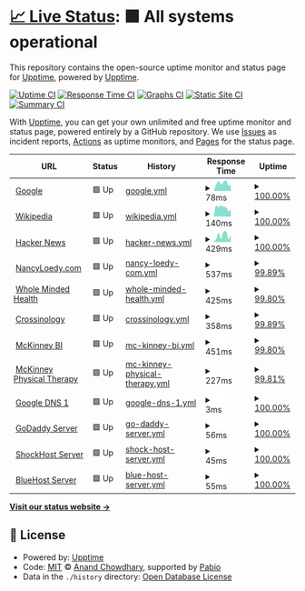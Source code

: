 # [📈 Live Status](https://demo.upptime.js.org): <!--live status--> **🟩 All systems operational**

This repository contains the open-source uptime monitor and status page for [Upptime](https://upptime.js.org), powered by [Upptime](https://github.com/upptime/upptime).

[![Uptime CI](https://github.com/upptime/upptime/workflows/Uptime%20CI/badge.svg)](https://github.com/upptime/upptime/actions?query=workflow%3A%22Uptime+CI%22)
[![Response Time CI](https://github.com/upptime/upptime/workflows/Response%20Time%20CI/badge.svg)](https://github.com/upptime/upptime/actions?query=workflow%3A%22Response+Time+CI%22)
[![Graphs CI](https://github.com/upptime/upptime/workflows/Graphs%20CI/badge.svg)](https://github.com/upptime/upptime/actions?query=workflow%3A%22Graphs+CI%22)
[![Static Site CI](https://github.com/upptime/upptime/workflows/Static%20Site%20CI/badge.svg)](https://github.com/upptime/upptime/actions?query=workflow%3A%22Static+Site+CI%22)
[![Summary CI](https://github.com/upptime/upptime/workflows/Summary%20CI/badge.svg)](https://github.com/upptime/upptime/actions?query=workflow%3A%22Summary+CI%22)

With [Upptime](https://upptime.js.org), you can get your own unlimited and free uptime monitor and status page, powered entirely by a GitHub repository. We use [Issues](https://github.com/upptime/upptime/issues) as incident reports, [Actions](https://github.com/upptime/upptime/actions) as uptime monitors, and [Pages](https://demo.upptime.js.org) for the status page.

<!--start: status pages-->
<!-- This summary is generated by Upptime (https://github.com/upptime/upptime) -->
<!-- Do not edit this manually, your changes will be overwritten -->
<!-- prettier-ignore -->
| URL | Status | History | Response Time | Uptime |
| --- | ------ | ------- | ------------- | ------ |
| <img alt="" src="https://icons.duckduckgo.com/ip3/www.google.com.ico" height="13"> [Google](https://www.google.com) | 🟩 Up | [google.yml](https://github.com/realewie/status/commits/HEAD/history/google.yml) | <details><summary><img alt="Response time graph" src="./graphs/google/response-time-week.png" height="20"> 78ms</summary><br><a href="https://demo.upptime.js.org/history/google"><img alt="Response time 88" src="https://img.shields.io/endpoint?url=https%3A%2F%2Fraw.githubusercontent.com%2Frealewie%2Fstatus%2FHEAD%2Fapi%2Fgoogle%2Fresponse-time.json"></a><br><a href="https://demo.upptime.js.org/history/google"><img alt="24-hour response time 66" src="https://img.shields.io/endpoint?url=https%3A%2F%2Fraw.githubusercontent.com%2Frealewie%2Fstatus%2FHEAD%2Fapi%2Fgoogle%2Fresponse-time-day.json"></a><br><a href="https://demo.upptime.js.org/history/google"><img alt="7-day response time 78" src="https://img.shields.io/endpoint?url=https%3A%2F%2Fraw.githubusercontent.com%2Frealewie%2Fstatus%2FHEAD%2Fapi%2Fgoogle%2Fresponse-time-week.json"></a><br><a href="https://demo.upptime.js.org/history/google"><img alt="30-day response time 88" src="https://img.shields.io/endpoint?url=https%3A%2F%2Fraw.githubusercontent.com%2Frealewie%2Fstatus%2FHEAD%2Fapi%2Fgoogle%2Fresponse-time-month.json"></a><br><a href="https://demo.upptime.js.org/history/google"><img alt="1-year response time 88" src="https://img.shields.io/endpoint?url=https%3A%2F%2Fraw.githubusercontent.com%2Frealewie%2Fstatus%2FHEAD%2Fapi%2Fgoogle%2Fresponse-time-year.json"></a></details> | <details><summary><a href="https://demo.upptime.js.org/history/google">100.00%</a></summary><a href="https://demo.upptime.js.org/history/google"><img alt="All-time uptime 100.00%" src="https://img.shields.io/endpoint?url=https%3A%2F%2Fraw.githubusercontent.com%2Frealewie%2Fstatus%2FHEAD%2Fapi%2Fgoogle%2Fuptime.json"></a><br><a href="https://demo.upptime.js.org/history/google"><img alt="24-hour uptime 100.00%" src="https://img.shields.io/endpoint?url=https%3A%2F%2Fraw.githubusercontent.com%2Frealewie%2Fstatus%2FHEAD%2Fapi%2Fgoogle%2Fuptime-day.json"></a><br><a href="https://demo.upptime.js.org/history/google"><img alt="7-day uptime 100.00%" src="https://img.shields.io/endpoint?url=https%3A%2F%2Fraw.githubusercontent.com%2Frealewie%2Fstatus%2FHEAD%2Fapi%2Fgoogle%2Fuptime-week.json"></a><br><a href="https://demo.upptime.js.org/history/google"><img alt="30-day uptime 100.00%" src="https://img.shields.io/endpoint?url=https%3A%2F%2Fraw.githubusercontent.com%2Frealewie%2Fstatus%2FHEAD%2Fapi%2Fgoogle%2Fuptime-month.json"></a><br><a href="https://demo.upptime.js.org/history/google"><img alt="1-year uptime 100.00%" src="https://img.shields.io/endpoint?url=https%3A%2F%2Fraw.githubusercontent.com%2Frealewie%2Fstatus%2FHEAD%2Fapi%2Fgoogle%2Fuptime-year.json"></a></details>
| <img alt="" src="https://icons.duckduckgo.com/ip3/en.wikipedia.org.ico" height="13"> [Wikipedia](https://en.wikipedia.org) | 🟩 Up | [wikipedia.yml](https://github.com/realewie/status/commits/HEAD/history/wikipedia.yml) | <details><summary><img alt="Response time graph" src="./graphs/wikipedia/response-time-week.png" height="20"> 140ms</summary><br><a href="https://demo.upptime.js.org/history/wikipedia"><img alt="Response time 187" src="https://img.shields.io/endpoint?url=https%3A%2F%2Fraw.githubusercontent.com%2Frealewie%2Fstatus%2FHEAD%2Fapi%2Fwikipedia%2Fresponse-time.json"></a><br><a href="https://demo.upptime.js.org/history/wikipedia"><img alt="24-hour response time 244" src="https://img.shields.io/endpoint?url=https%3A%2F%2Fraw.githubusercontent.com%2Frealewie%2Fstatus%2FHEAD%2Fapi%2Fwikipedia%2Fresponse-time-day.json"></a><br><a href="https://demo.upptime.js.org/history/wikipedia"><img alt="7-day response time 140" src="https://img.shields.io/endpoint?url=https%3A%2F%2Fraw.githubusercontent.com%2Frealewie%2Fstatus%2FHEAD%2Fapi%2Fwikipedia%2Fresponse-time-week.json"></a><br><a href="https://demo.upptime.js.org/history/wikipedia"><img alt="30-day response time 187" src="https://img.shields.io/endpoint?url=https%3A%2F%2Fraw.githubusercontent.com%2Frealewie%2Fstatus%2FHEAD%2Fapi%2Fwikipedia%2Fresponse-time-month.json"></a><br><a href="https://demo.upptime.js.org/history/wikipedia"><img alt="1-year response time 187" src="https://img.shields.io/endpoint?url=https%3A%2F%2Fraw.githubusercontent.com%2Frealewie%2Fstatus%2FHEAD%2Fapi%2Fwikipedia%2Fresponse-time-year.json"></a></details> | <details><summary><a href="https://demo.upptime.js.org/history/wikipedia">100.00%</a></summary><a href="https://demo.upptime.js.org/history/wikipedia"><img alt="All-time uptime 100.00%" src="https://img.shields.io/endpoint?url=https%3A%2F%2Fraw.githubusercontent.com%2Frealewie%2Fstatus%2FHEAD%2Fapi%2Fwikipedia%2Fuptime.json"></a><br><a href="https://demo.upptime.js.org/history/wikipedia"><img alt="24-hour uptime 100.00%" src="https://img.shields.io/endpoint?url=https%3A%2F%2Fraw.githubusercontent.com%2Frealewie%2Fstatus%2FHEAD%2Fapi%2Fwikipedia%2Fuptime-day.json"></a><br><a href="https://demo.upptime.js.org/history/wikipedia"><img alt="7-day uptime 100.00%" src="https://img.shields.io/endpoint?url=https%3A%2F%2Fraw.githubusercontent.com%2Frealewie%2Fstatus%2FHEAD%2Fapi%2Fwikipedia%2Fuptime-week.json"></a><br><a href="https://demo.upptime.js.org/history/wikipedia"><img alt="30-day uptime 100.00%" src="https://img.shields.io/endpoint?url=https%3A%2F%2Fraw.githubusercontent.com%2Frealewie%2Fstatus%2FHEAD%2Fapi%2Fwikipedia%2Fuptime-month.json"></a><br><a href="https://demo.upptime.js.org/history/wikipedia"><img alt="1-year uptime 100.00%" src="https://img.shields.io/endpoint?url=https%3A%2F%2Fraw.githubusercontent.com%2Frealewie%2Fstatus%2FHEAD%2Fapi%2Fwikipedia%2Fuptime-year.json"></a></details>
| <img alt="" src="https://icons.duckduckgo.com/ip3/news.ycombinator.com.ico" height="13"> [Hacker News](https://news.ycombinator.com) | 🟩 Up | [hacker-news.yml](https://github.com/realewie/status/commits/HEAD/history/hacker-news.yml) | <details><summary><img alt="Response time graph" src="./graphs/hacker-news/response-time-week.png" height="20"> 429ms</summary><br><a href="https://demo.upptime.js.org/history/hacker-news"><img alt="Response time 347" src="https://img.shields.io/endpoint?url=https%3A%2F%2Fraw.githubusercontent.com%2Frealewie%2Fstatus%2FHEAD%2Fapi%2Fhacker-news%2Fresponse-time.json"></a><br><a href="https://demo.upptime.js.org/history/hacker-news"><img alt="24-hour response time 425" src="https://img.shields.io/endpoint?url=https%3A%2F%2Fraw.githubusercontent.com%2Frealewie%2Fstatus%2FHEAD%2Fapi%2Fhacker-news%2Fresponse-time-day.json"></a><br><a href="https://demo.upptime.js.org/history/hacker-news"><img alt="7-day response time 429" src="https://img.shields.io/endpoint?url=https%3A%2F%2Fraw.githubusercontent.com%2Frealewie%2Fstatus%2FHEAD%2Fapi%2Fhacker-news%2Fresponse-time-week.json"></a><br><a href="https://demo.upptime.js.org/history/hacker-news"><img alt="30-day response time 347" src="https://img.shields.io/endpoint?url=https%3A%2F%2Fraw.githubusercontent.com%2Frealewie%2Fstatus%2FHEAD%2Fapi%2Fhacker-news%2Fresponse-time-month.json"></a><br><a href="https://demo.upptime.js.org/history/hacker-news"><img alt="1-year response time 347" src="https://img.shields.io/endpoint?url=https%3A%2F%2Fraw.githubusercontent.com%2Frealewie%2Fstatus%2FHEAD%2Fapi%2Fhacker-news%2Fresponse-time-year.json"></a></details> | <details><summary><a href="https://demo.upptime.js.org/history/hacker-news">100.00%</a></summary><a href="https://demo.upptime.js.org/history/hacker-news"><img alt="All-time uptime 100.00%" src="https://img.shields.io/endpoint?url=https%3A%2F%2Fraw.githubusercontent.com%2Frealewie%2Fstatus%2FHEAD%2Fapi%2Fhacker-news%2Fuptime.json"></a><br><a href="https://demo.upptime.js.org/history/hacker-news"><img alt="24-hour uptime 100.00%" src="https://img.shields.io/endpoint?url=https%3A%2F%2Fraw.githubusercontent.com%2Frealewie%2Fstatus%2FHEAD%2Fapi%2Fhacker-news%2Fuptime-day.json"></a><br><a href="https://demo.upptime.js.org/history/hacker-news"><img alt="7-day uptime 100.00%" src="https://img.shields.io/endpoint?url=https%3A%2F%2Fraw.githubusercontent.com%2Frealewie%2Fstatus%2FHEAD%2Fapi%2Fhacker-news%2Fuptime-week.json"></a><br><a href="https://demo.upptime.js.org/history/hacker-news"><img alt="30-day uptime 100.00%" src="https://img.shields.io/endpoint?url=https%3A%2F%2Fraw.githubusercontent.com%2Frealewie%2Fstatus%2FHEAD%2Fapi%2Fhacker-news%2Fuptime-month.json"></a><br><a href="https://demo.upptime.js.org/history/hacker-news"><img alt="1-year uptime 100.00%" src="https://img.shields.io/endpoint?url=https%3A%2F%2Fraw.githubusercontent.com%2Frealewie%2Fstatus%2FHEAD%2Fapi%2Fhacker-news%2Fuptime-year.json"></a></details>
| <img alt="" src="https://icons.duckduckgo.com/ip3/nancyloedy.com.ico" height="13"> [NancyLoedy.com](https://nancyloedy.com) | 🟩 Up | [nancy-loedy-com.yml](https://github.com/realewie/status/commits/HEAD/history/nancy-loedy-com.yml) | <details><summary><img alt="Response time graph" src="./graphs/nancy-loedy-com/response-time-week.png" height="20"> 537ms</summary><br><a href="https://demo.upptime.js.org/history/nancy-loedy-com"><img alt="Response time 654" src="https://img.shields.io/endpoint?url=https%3A%2F%2Fraw.githubusercontent.com%2Frealewie%2Fstatus%2FHEAD%2Fapi%2Fnancy-loedy-com%2Fresponse-time.json"></a><br><a href="https://demo.upptime.js.org/history/nancy-loedy-com"><img alt="24-hour response time 470" src="https://img.shields.io/endpoint?url=https%3A%2F%2Fraw.githubusercontent.com%2Frealewie%2Fstatus%2FHEAD%2Fapi%2Fnancy-loedy-com%2Fresponse-time-day.json"></a><br><a href="https://demo.upptime.js.org/history/nancy-loedy-com"><img alt="7-day response time 537" src="https://img.shields.io/endpoint?url=https%3A%2F%2Fraw.githubusercontent.com%2Frealewie%2Fstatus%2FHEAD%2Fapi%2Fnancy-loedy-com%2Fresponse-time-week.json"></a><br><a href="https://demo.upptime.js.org/history/nancy-loedy-com"><img alt="30-day response time 654" src="https://img.shields.io/endpoint?url=https%3A%2F%2Fraw.githubusercontent.com%2Frealewie%2Fstatus%2FHEAD%2Fapi%2Fnancy-loedy-com%2Fresponse-time-month.json"></a><br><a href="https://demo.upptime.js.org/history/nancy-loedy-com"><img alt="1-year response time 654" src="https://img.shields.io/endpoint?url=https%3A%2F%2Fraw.githubusercontent.com%2Frealewie%2Fstatus%2FHEAD%2Fapi%2Fnancy-loedy-com%2Fresponse-time-year.json"></a></details> | <details><summary><a href="https://demo.upptime.js.org/history/nancy-loedy-com">99.89%</a></summary><a href="https://demo.upptime.js.org/history/nancy-loedy-com"><img alt="All-time uptime 99.90%" src="https://img.shields.io/endpoint?url=https%3A%2F%2Fraw.githubusercontent.com%2Frealewie%2Fstatus%2FHEAD%2Fapi%2Fnancy-loedy-com%2Fuptime.json"></a><br><a href="https://demo.upptime.js.org/history/nancy-loedy-com"><img alt="24-hour uptime 99.20%" src="https://img.shields.io/endpoint?url=https%3A%2F%2Fraw.githubusercontent.com%2Frealewie%2Fstatus%2FHEAD%2Fapi%2Fnancy-loedy-com%2Fuptime-day.json"></a><br><a href="https://demo.upptime.js.org/history/nancy-loedy-com"><img alt="7-day uptime 99.89%" src="https://img.shields.io/endpoint?url=https%3A%2F%2Fraw.githubusercontent.com%2Frealewie%2Fstatus%2FHEAD%2Fapi%2Fnancy-loedy-com%2Fuptime-week.json"></a><br><a href="https://demo.upptime.js.org/history/nancy-loedy-com"><img alt="30-day uptime 99.90%" src="https://img.shields.io/endpoint?url=https%3A%2F%2Fraw.githubusercontent.com%2Frealewie%2Fstatus%2FHEAD%2Fapi%2Fnancy-loedy-com%2Fuptime-month.json"></a><br><a href="https://demo.upptime.js.org/history/nancy-loedy-com"><img alt="1-year uptime 99.90%" src="https://img.shields.io/endpoint?url=https%3A%2F%2Fraw.githubusercontent.com%2Frealewie%2Fstatus%2FHEAD%2Fapi%2Fnancy-loedy-com%2Fuptime-year.json"></a></details>
| <img alt="" src="https://icons.duckduckgo.com/ip3/wholemindedhealth.com.ico" height="13"> [Whole Minded Health](https://wholemindedhealth.com) | 🟩 Up | [whole-minded-health.yml](https://github.com/realewie/status/commits/HEAD/history/whole-minded-health.yml) | <details><summary><img alt="Response time graph" src="./graphs/whole-minded-health/response-time-week.png" height="20"> 425ms</summary><br><a href="https://demo.upptime.js.org/history/whole-minded-health"><img alt="Response time 606" src="https://img.shields.io/endpoint?url=https%3A%2F%2Fraw.githubusercontent.com%2Frealewie%2Fstatus%2FHEAD%2Fapi%2Fwhole-minded-health%2Fresponse-time.json"></a><br><a href="https://demo.upptime.js.org/history/whole-minded-health"><img alt="24-hour response time 409" src="https://img.shields.io/endpoint?url=https%3A%2F%2Fraw.githubusercontent.com%2Frealewie%2Fstatus%2FHEAD%2Fapi%2Fwhole-minded-health%2Fresponse-time-day.json"></a><br><a href="https://demo.upptime.js.org/history/whole-minded-health"><img alt="7-day response time 425" src="https://img.shields.io/endpoint?url=https%3A%2F%2Fraw.githubusercontent.com%2Frealewie%2Fstatus%2FHEAD%2Fapi%2Fwhole-minded-health%2Fresponse-time-week.json"></a><br><a href="https://demo.upptime.js.org/history/whole-minded-health"><img alt="30-day response time 606" src="https://img.shields.io/endpoint?url=https%3A%2F%2Fraw.githubusercontent.com%2Frealewie%2Fstatus%2FHEAD%2Fapi%2Fwhole-minded-health%2Fresponse-time-month.json"></a><br><a href="https://demo.upptime.js.org/history/whole-minded-health"><img alt="1-year response time 606" src="https://img.shields.io/endpoint?url=https%3A%2F%2Fraw.githubusercontent.com%2Frealewie%2Fstatus%2FHEAD%2Fapi%2Fwhole-minded-health%2Fresponse-time-year.json"></a></details> | <details><summary><a href="https://demo.upptime.js.org/history/whole-minded-health">99.80%</a></summary><a href="https://demo.upptime.js.org/history/whole-minded-health"><img alt="All-time uptime 99.93%" src="https://img.shields.io/endpoint?url=https%3A%2F%2Fraw.githubusercontent.com%2Frealewie%2Fstatus%2FHEAD%2Fapi%2Fwhole-minded-health%2Fuptime.json"></a><br><a href="https://demo.upptime.js.org/history/whole-minded-health"><img alt="24-hour uptime 100.00%" src="https://img.shields.io/endpoint?url=https%3A%2F%2Fraw.githubusercontent.com%2Frealewie%2Fstatus%2FHEAD%2Fapi%2Fwhole-minded-health%2Fuptime-day.json"></a><br><a href="https://demo.upptime.js.org/history/whole-minded-health"><img alt="7-day uptime 99.80%" src="https://img.shields.io/endpoint?url=https%3A%2F%2Fraw.githubusercontent.com%2Frealewie%2Fstatus%2FHEAD%2Fapi%2Fwhole-minded-health%2Fuptime-week.json"></a><br><a href="https://demo.upptime.js.org/history/whole-minded-health"><img alt="30-day uptime 99.93%" src="https://img.shields.io/endpoint?url=https%3A%2F%2Fraw.githubusercontent.com%2Frealewie%2Fstatus%2FHEAD%2Fapi%2Fwhole-minded-health%2Fuptime-month.json"></a><br><a href="https://demo.upptime.js.org/history/whole-minded-health"><img alt="1-year uptime 99.93%" src="https://img.shields.io/endpoint?url=https%3A%2F%2Fraw.githubusercontent.com%2Frealewie%2Fstatus%2FHEAD%2Fapi%2Fwhole-minded-health%2Fuptime-year.json"></a></details>
| <img alt="" src="https://icons.duckduckgo.com/ip3/crossinology.com.ico" height="13"> [Crossinology](https://crossinology.com) | 🟩 Up | [crossinology.yml](https://github.com/realewie/status/commits/HEAD/history/crossinology.yml) | <details><summary><img alt="Response time graph" src="./graphs/crossinology/response-time-week.png" height="20"> 358ms</summary><br><a href="https://demo.upptime.js.org/history/crossinology"><img alt="Response time 382" src="https://img.shields.io/endpoint?url=https%3A%2F%2Fraw.githubusercontent.com%2Frealewie%2Fstatus%2FHEAD%2Fapi%2Fcrossinology%2Fresponse-time.json"></a><br><a href="https://demo.upptime.js.org/history/crossinology"><img alt="24-hour response time 342" src="https://img.shields.io/endpoint?url=https%3A%2F%2Fraw.githubusercontent.com%2Frealewie%2Fstatus%2FHEAD%2Fapi%2Fcrossinology%2Fresponse-time-day.json"></a><br><a href="https://demo.upptime.js.org/history/crossinology"><img alt="7-day response time 358" src="https://img.shields.io/endpoint?url=https%3A%2F%2Fraw.githubusercontent.com%2Frealewie%2Fstatus%2FHEAD%2Fapi%2Fcrossinology%2Fresponse-time-week.json"></a><br><a href="https://demo.upptime.js.org/history/crossinology"><img alt="30-day response time 382" src="https://img.shields.io/endpoint?url=https%3A%2F%2Fraw.githubusercontent.com%2Frealewie%2Fstatus%2FHEAD%2Fapi%2Fcrossinology%2Fresponse-time-month.json"></a><br><a href="https://demo.upptime.js.org/history/crossinology"><img alt="1-year response time 382" src="https://img.shields.io/endpoint?url=https%3A%2F%2Fraw.githubusercontent.com%2Frealewie%2Fstatus%2FHEAD%2Fapi%2Fcrossinology%2Fresponse-time-year.json"></a></details> | <details><summary><a href="https://demo.upptime.js.org/history/crossinology">99.89%</a></summary><a href="https://demo.upptime.js.org/history/crossinology"><img alt="All-time uptime 99.90%" src="https://img.shields.io/endpoint?url=https%3A%2F%2Fraw.githubusercontent.com%2Frealewie%2Fstatus%2FHEAD%2Fapi%2Fcrossinology%2Fuptime.json"></a><br><a href="https://demo.upptime.js.org/history/crossinology"><img alt="24-hour uptime 99.20%" src="https://img.shields.io/endpoint?url=https%3A%2F%2Fraw.githubusercontent.com%2Frealewie%2Fstatus%2FHEAD%2Fapi%2Fcrossinology%2Fuptime-day.json"></a><br><a href="https://demo.upptime.js.org/history/crossinology"><img alt="7-day uptime 99.89%" src="https://img.shields.io/endpoint?url=https%3A%2F%2Fraw.githubusercontent.com%2Frealewie%2Fstatus%2FHEAD%2Fapi%2Fcrossinology%2Fuptime-week.json"></a><br><a href="https://demo.upptime.js.org/history/crossinology"><img alt="30-day uptime 99.90%" src="https://img.shields.io/endpoint?url=https%3A%2F%2Fraw.githubusercontent.com%2Frealewie%2Fstatus%2FHEAD%2Fapi%2Fcrossinology%2Fuptime-month.json"></a><br><a href="https://demo.upptime.js.org/history/crossinology"><img alt="1-year uptime 99.90%" src="https://img.shields.io/endpoint?url=https%3A%2F%2Fraw.githubusercontent.com%2Frealewie%2Fstatus%2FHEAD%2Fapi%2Fcrossinology%2Fuptime-year.json"></a></details>
| <img alt="" src="https://icons.duckduckgo.com/ip3/mckinney-bi.com.ico" height="13"> [McKinney BI](https://mckinney-bi.com) | 🟩 Up | [mc-kinney-bi.yml](https://github.com/realewie/status/commits/HEAD/history/mc-kinney-bi.yml) | <details><summary><img alt="Response time graph" src="./graphs/mc-kinney-bi/response-time-week.png" height="20"> 451ms</summary><br><a href="https://demo.upptime.js.org/history/mc-kinney-bi"><img alt="Response time 634" src="https://img.shields.io/endpoint?url=https%3A%2F%2Fraw.githubusercontent.com%2Frealewie%2Fstatus%2FHEAD%2Fapi%2Fmc-kinney-bi%2Fresponse-time.json"></a><br><a href="https://demo.upptime.js.org/history/mc-kinney-bi"><img alt="24-hour response time 370" src="https://img.shields.io/endpoint?url=https%3A%2F%2Fraw.githubusercontent.com%2Frealewie%2Fstatus%2FHEAD%2Fapi%2Fmc-kinney-bi%2Fresponse-time-day.json"></a><br><a href="https://demo.upptime.js.org/history/mc-kinney-bi"><img alt="7-day response time 451" src="https://img.shields.io/endpoint?url=https%3A%2F%2Fraw.githubusercontent.com%2Frealewie%2Fstatus%2FHEAD%2Fapi%2Fmc-kinney-bi%2Fresponse-time-week.json"></a><br><a href="https://demo.upptime.js.org/history/mc-kinney-bi"><img alt="30-day response time 634" src="https://img.shields.io/endpoint?url=https%3A%2F%2Fraw.githubusercontent.com%2Frealewie%2Fstatus%2FHEAD%2Fapi%2Fmc-kinney-bi%2Fresponse-time-month.json"></a><br><a href="https://demo.upptime.js.org/history/mc-kinney-bi"><img alt="1-year response time 634" src="https://img.shields.io/endpoint?url=https%3A%2F%2Fraw.githubusercontent.com%2Frealewie%2Fstatus%2FHEAD%2Fapi%2Fmc-kinney-bi%2Fresponse-time-year.json"></a></details> | <details><summary><a href="https://demo.upptime.js.org/history/mc-kinney-bi">99.80%</a></summary><a href="https://demo.upptime.js.org/history/mc-kinney-bi"><img alt="All-time uptime 99.93%" src="https://img.shields.io/endpoint?url=https%3A%2F%2Fraw.githubusercontent.com%2Frealewie%2Fstatus%2FHEAD%2Fapi%2Fmc-kinney-bi%2Fuptime.json"></a><br><a href="https://demo.upptime.js.org/history/mc-kinney-bi"><img alt="24-hour uptime 100.00%" src="https://img.shields.io/endpoint?url=https%3A%2F%2Fraw.githubusercontent.com%2Frealewie%2Fstatus%2FHEAD%2Fapi%2Fmc-kinney-bi%2Fuptime-day.json"></a><br><a href="https://demo.upptime.js.org/history/mc-kinney-bi"><img alt="7-day uptime 99.80%" src="https://img.shields.io/endpoint?url=https%3A%2F%2Fraw.githubusercontent.com%2Frealewie%2Fstatus%2FHEAD%2Fapi%2Fmc-kinney-bi%2Fuptime-week.json"></a><br><a href="https://demo.upptime.js.org/history/mc-kinney-bi"><img alt="30-day uptime 99.93%" src="https://img.shields.io/endpoint?url=https%3A%2F%2Fraw.githubusercontent.com%2Frealewie%2Fstatus%2FHEAD%2Fapi%2Fmc-kinney-bi%2Fuptime-month.json"></a><br><a href="https://demo.upptime.js.org/history/mc-kinney-bi"><img alt="1-year uptime 99.93%" src="https://img.shields.io/endpoint?url=https%3A%2F%2Fraw.githubusercontent.com%2Frealewie%2Fstatus%2FHEAD%2Fapi%2Fmc-kinney-bi%2Fuptime-year.json"></a></details>
| <img alt="" src="https://icons.duckduckgo.com/ip3/www.prescottpt.com.ico" height="13"> [McKinney Physical Therapy](https://www.prescottpt.com) | 🟩 Up | [mc-kinney-physical-therapy.yml](https://github.com/realewie/status/commits/HEAD/history/mc-kinney-physical-therapy.yml) | <details><summary><img alt="Response time graph" src="./graphs/mc-kinney-physical-therapy/response-time-week.png" height="20"> 227ms</summary><br><a href="https://demo.upptime.js.org/history/mc-kinney-physical-therapy"><img alt="Response time 250" src="https://img.shields.io/endpoint?url=https%3A%2F%2Fraw.githubusercontent.com%2Frealewie%2Fstatus%2FHEAD%2Fapi%2Fmc-kinney-physical-therapy%2Fresponse-time.json"></a><br><a href="https://demo.upptime.js.org/history/mc-kinney-physical-therapy"><img alt="24-hour response time 210" src="https://img.shields.io/endpoint?url=https%3A%2F%2Fraw.githubusercontent.com%2Frealewie%2Fstatus%2FHEAD%2Fapi%2Fmc-kinney-physical-therapy%2Fresponse-time-day.json"></a><br><a href="https://demo.upptime.js.org/history/mc-kinney-physical-therapy"><img alt="7-day response time 227" src="https://img.shields.io/endpoint?url=https%3A%2F%2Fraw.githubusercontent.com%2Frealewie%2Fstatus%2FHEAD%2Fapi%2Fmc-kinney-physical-therapy%2Fresponse-time-week.json"></a><br><a href="https://demo.upptime.js.org/history/mc-kinney-physical-therapy"><img alt="30-day response time 250" src="https://img.shields.io/endpoint?url=https%3A%2F%2Fraw.githubusercontent.com%2Frealewie%2Fstatus%2FHEAD%2Fapi%2Fmc-kinney-physical-therapy%2Fresponse-time-month.json"></a><br><a href="https://demo.upptime.js.org/history/mc-kinney-physical-therapy"><img alt="1-year response time 250" src="https://img.shields.io/endpoint?url=https%3A%2F%2Fraw.githubusercontent.com%2Frealewie%2Fstatus%2FHEAD%2Fapi%2Fmc-kinney-physical-therapy%2Fresponse-time-year.json"></a></details> | <details><summary><a href="https://demo.upptime.js.org/history/mc-kinney-physical-therapy">99.81%</a></summary><a href="https://demo.upptime.js.org/history/mc-kinney-physical-therapy"><img alt="All-time uptime 99.87%" src="https://img.shields.io/endpoint?url=https%3A%2F%2Fraw.githubusercontent.com%2Frealewie%2Fstatus%2FHEAD%2Fapi%2Fmc-kinney-physical-therapy%2Fuptime.json"></a><br><a href="https://demo.upptime.js.org/history/mc-kinney-physical-therapy"><img alt="24-hour uptime 100.00%" src="https://img.shields.io/endpoint?url=https%3A%2F%2Fraw.githubusercontent.com%2Frealewie%2Fstatus%2FHEAD%2Fapi%2Fmc-kinney-physical-therapy%2Fuptime-day.json"></a><br><a href="https://demo.upptime.js.org/history/mc-kinney-physical-therapy"><img alt="7-day uptime 99.81%" src="https://img.shields.io/endpoint?url=https%3A%2F%2Fraw.githubusercontent.com%2Frealewie%2Fstatus%2FHEAD%2Fapi%2Fmc-kinney-physical-therapy%2Fuptime-week.json"></a><br><a href="https://demo.upptime.js.org/history/mc-kinney-physical-therapy"><img alt="30-day uptime 99.87%" src="https://img.shields.io/endpoint?url=https%3A%2F%2Fraw.githubusercontent.com%2Frealewie%2Fstatus%2FHEAD%2Fapi%2Fmc-kinney-physical-therapy%2Fuptime-month.json"></a><br><a href="https://demo.upptime.js.org/history/mc-kinney-physical-therapy"><img alt="1-year uptime 99.87%" src="https://img.shields.io/endpoint?url=https%3A%2F%2Fraw.githubusercontent.com%2Frealewie%2Fstatus%2FHEAD%2Fapi%2Fmc-kinney-physical-therapy%2Fuptime-year.json"></a></details>
| <img alt="" src="https://icons.duckduckgo.com/ip3/null.ico" height="13"> [Google DNS 1](8.8.4.4) | 🟩 Up | [google-dns-1.yml](https://github.com/realewie/status/commits/HEAD/history/google-dns-1.yml) | <details><summary><img alt="Response time graph" src="./graphs/google-dns-1/response-time-week.png" height="20"> 3ms</summary><br><a href="https://demo.upptime.js.org/history/google-dns-1"><img alt="Response time 4" src="https://img.shields.io/endpoint?url=https%3A%2F%2Fraw.githubusercontent.com%2Frealewie%2Fstatus%2FHEAD%2Fapi%2Fgoogle-dns-1%2Fresponse-time.json"></a><br><a href="https://demo.upptime.js.org/history/google-dns-1"><img alt="24-hour response time 2" src="https://img.shields.io/endpoint?url=https%3A%2F%2Fraw.githubusercontent.com%2Frealewie%2Fstatus%2FHEAD%2Fapi%2Fgoogle-dns-1%2Fresponse-time-day.json"></a><br><a href="https://demo.upptime.js.org/history/google-dns-1"><img alt="7-day response time 3" src="https://img.shields.io/endpoint?url=https%3A%2F%2Fraw.githubusercontent.com%2Frealewie%2Fstatus%2FHEAD%2Fapi%2Fgoogle-dns-1%2Fresponse-time-week.json"></a><br><a href="https://demo.upptime.js.org/history/google-dns-1"><img alt="30-day response time 4" src="https://img.shields.io/endpoint?url=https%3A%2F%2Fraw.githubusercontent.com%2Frealewie%2Fstatus%2FHEAD%2Fapi%2Fgoogle-dns-1%2Fresponse-time-month.json"></a><br><a href="https://demo.upptime.js.org/history/google-dns-1"><img alt="1-year response time 4" src="https://img.shields.io/endpoint?url=https%3A%2F%2Fraw.githubusercontent.com%2Frealewie%2Fstatus%2FHEAD%2Fapi%2Fgoogle-dns-1%2Fresponse-time-year.json"></a></details> | <details><summary><a href="https://demo.upptime.js.org/history/google-dns-1">100.00%</a></summary><a href="https://demo.upptime.js.org/history/google-dns-1"><img alt="All-time uptime 100.00%" src="https://img.shields.io/endpoint?url=https%3A%2F%2Fraw.githubusercontent.com%2Frealewie%2Fstatus%2FHEAD%2Fapi%2Fgoogle-dns-1%2Fuptime.json"></a><br><a href="https://demo.upptime.js.org/history/google-dns-1"><img alt="24-hour uptime 100.00%" src="https://img.shields.io/endpoint?url=https%3A%2F%2Fraw.githubusercontent.com%2Frealewie%2Fstatus%2FHEAD%2Fapi%2Fgoogle-dns-1%2Fuptime-day.json"></a><br><a href="https://demo.upptime.js.org/history/google-dns-1"><img alt="7-day uptime 100.00%" src="https://img.shields.io/endpoint?url=https%3A%2F%2Fraw.githubusercontent.com%2Frealewie%2Fstatus%2FHEAD%2Fapi%2Fgoogle-dns-1%2Fuptime-week.json"></a><br><a href="https://demo.upptime.js.org/history/google-dns-1"><img alt="30-day uptime 100.00%" src="https://img.shields.io/endpoint?url=https%3A%2F%2Fraw.githubusercontent.com%2Frealewie%2Fstatus%2FHEAD%2Fapi%2Fgoogle-dns-1%2Fuptime-month.json"></a><br><a href="https://demo.upptime.js.org/history/google-dns-1"><img alt="1-year uptime 100.00%" src="https://img.shields.io/endpoint?url=https%3A%2F%2Fraw.githubusercontent.com%2Frealewie%2Fstatus%2FHEAD%2Fapi%2Fgoogle-dns-1%2Fuptime-year.json"></a></details>
| <img alt="" src="https://icons.duckduckgo.com/ip3/null.ico" height="13"> [GoDaddy Server](50.62.146.67) | 🟩 Up | [go-daddy-server.yml](https://github.com/realewie/status/commits/HEAD/history/go-daddy-server.yml) | <details><summary><img alt="Response time graph" src="./graphs/go-daddy-server/response-time-week.png" height="20"> 56ms</summary><br><a href="https://demo.upptime.js.org/history/go-daddy-server"><img alt="Response time 45" src="https://img.shields.io/endpoint?url=https%3A%2F%2Fraw.githubusercontent.com%2Frealewie%2Fstatus%2FHEAD%2Fapi%2Fgo-daddy-server%2Fresponse-time.json"></a><br><a href="https://demo.upptime.js.org/history/go-daddy-server"><img alt="24-hour response time 58" src="https://img.shields.io/endpoint?url=https%3A%2F%2Fraw.githubusercontent.com%2Frealewie%2Fstatus%2FHEAD%2Fapi%2Fgo-daddy-server%2Fresponse-time-day.json"></a><br><a href="https://demo.upptime.js.org/history/go-daddy-server"><img alt="7-day response time 56" src="https://img.shields.io/endpoint?url=https%3A%2F%2Fraw.githubusercontent.com%2Frealewie%2Fstatus%2FHEAD%2Fapi%2Fgo-daddy-server%2Fresponse-time-week.json"></a><br><a href="https://demo.upptime.js.org/history/go-daddy-server"><img alt="30-day response time 45" src="https://img.shields.io/endpoint?url=https%3A%2F%2Fraw.githubusercontent.com%2Frealewie%2Fstatus%2FHEAD%2Fapi%2Fgo-daddy-server%2Fresponse-time-month.json"></a><br><a href="https://demo.upptime.js.org/history/go-daddy-server"><img alt="1-year response time 45" src="https://img.shields.io/endpoint?url=https%3A%2F%2Fraw.githubusercontent.com%2Frealewie%2Fstatus%2FHEAD%2Fapi%2Fgo-daddy-server%2Fresponse-time-year.json"></a></details> | <details><summary><a href="https://demo.upptime.js.org/history/go-daddy-server">100.00%</a></summary><a href="https://demo.upptime.js.org/history/go-daddy-server"><img alt="All-time uptime 100.00%" src="https://img.shields.io/endpoint?url=https%3A%2F%2Fraw.githubusercontent.com%2Frealewie%2Fstatus%2FHEAD%2Fapi%2Fgo-daddy-server%2Fuptime.json"></a><br><a href="https://demo.upptime.js.org/history/go-daddy-server"><img alt="24-hour uptime 100.00%" src="https://img.shields.io/endpoint?url=https%3A%2F%2Fraw.githubusercontent.com%2Frealewie%2Fstatus%2FHEAD%2Fapi%2Fgo-daddy-server%2Fuptime-day.json"></a><br><a href="https://demo.upptime.js.org/history/go-daddy-server"><img alt="7-day uptime 100.00%" src="https://img.shields.io/endpoint?url=https%3A%2F%2Fraw.githubusercontent.com%2Frealewie%2Fstatus%2FHEAD%2Fapi%2Fgo-daddy-server%2Fuptime-week.json"></a><br><a href="https://demo.upptime.js.org/history/go-daddy-server"><img alt="30-day uptime 100.00%" src="https://img.shields.io/endpoint?url=https%3A%2F%2Fraw.githubusercontent.com%2Frealewie%2Fstatus%2FHEAD%2Fapi%2Fgo-daddy-server%2Fuptime-month.json"></a><br><a href="https://demo.upptime.js.org/history/go-daddy-server"><img alt="1-year uptime 100.00%" src="https://img.shields.io/endpoint?url=https%3A%2F%2Fraw.githubusercontent.com%2Frealewie%2Fstatus%2FHEAD%2Fapi%2Fgo-daddy-server%2Fuptime-year.json"></a></details>
| <img alt="" src="https://icons.duckduckgo.com/ip3/null.ico" height="13"> [ShockHost Server](216.120.200.106) | 🟩 Up | [shock-host-server.yml](https://github.com/realewie/status/commits/HEAD/history/shock-host-server.yml) | <details><summary><img alt="Response time graph" src="./graphs/shock-host-server/response-time-week.png" height="20"> 45ms</summary><br><a href="https://demo.upptime.js.org/history/shock-host-server"><img alt="Response time 46" src="https://img.shields.io/endpoint?url=https%3A%2F%2Fraw.githubusercontent.com%2Frealewie%2Fstatus%2FHEAD%2Fapi%2Fshock-host-server%2Fresponse-time.json"></a><br><a href="https://demo.upptime.js.org/history/shock-host-server"><img alt="24-hour response time 49" src="https://img.shields.io/endpoint?url=https%3A%2F%2Fraw.githubusercontent.com%2Frealewie%2Fstatus%2FHEAD%2Fapi%2Fshock-host-server%2Fresponse-time-day.json"></a><br><a href="https://demo.upptime.js.org/history/shock-host-server"><img alt="7-day response time 45" src="https://img.shields.io/endpoint?url=https%3A%2F%2Fraw.githubusercontent.com%2Frealewie%2Fstatus%2FHEAD%2Fapi%2Fshock-host-server%2Fresponse-time-week.json"></a><br><a href="https://demo.upptime.js.org/history/shock-host-server"><img alt="30-day response time 46" src="https://img.shields.io/endpoint?url=https%3A%2F%2Fraw.githubusercontent.com%2Frealewie%2Fstatus%2FHEAD%2Fapi%2Fshock-host-server%2Fresponse-time-month.json"></a><br><a href="https://demo.upptime.js.org/history/shock-host-server"><img alt="1-year response time 46" src="https://img.shields.io/endpoint?url=https%3A%2F%2Fraw.githubusercontent.com%2Frealewie%2Fstatus%2FHEAD%2Fapi%2Fshock-host-server%2Fresponse-time-year.json"></a></details> | <details><summary><a href="https://demo.upptime.js.org/history/shock-host-server">100.00%</a></summary><a href="https://demo.upptime.js.org/history/shock-host-server"><img alt="All-time uptime 100.00%" src="https://img.shields.io/endpoint?url=https%3A%2F%2Fraw.githubusercontent.com%2Frealewie%2Fstatus%2FHEAD%2Fapi%2Fshock-host-server%2Fuptime.json"></a><br><a href="https://demo.upptime.js.org/history/shock-host-server"><img alt="24-hour uptime 100.00%" src="https://img.shields.io/endpoint?url=https%3A%2F%2Fraw.githubusercontent.com%2Frealewie%2Fstatus%2FHEAD%2Fapi%2Fshock-host-server%2Fuptime-day.json"></a><br><a href="https://demo.upptime.js.org/history/shock-host-server"><img alt="7-day uptime 100.00%" src="https://img.shields.io/endpoint?url=https%3A%2F%2Fraw.githubusercontent.com%2Frealewie%2Fstatus%2FHEAD%2Fapi%2Fshock-host-server%2Fuptime-week.json"></a><br><a href="https://demo.upptime.js.org/history/shock-host-server"><img alt="30-day uptime 100.00%" src="https://img.shields.io/endpoint?url=https%3A%2F%2Fraw.githubusercontent.com%2Frealewie%2Fstatus%2FHEAD%2Fapi%2Fshock-host-server%2Fuptime-month.json"></a><br><a href="https://demo.upptime.js.org/history/shock-host-server"><img alt="1-year uptime 100.00%" src="https://img.shields.io/endpoint?url=https%3A%2F%2Fraw.githubusercontent.com%2Frealewie%2Fstatus%2FHEAD%2Fapi%2Fshock-host-server%2Fuptime-year.json"></a></details>
| <img alt="" src="https://icons.duckduckgo.com/ip3/null.ico" height="13"> [BlueHost Server](162.241.30.65) | 🟩 Up | [blue-host-server.yml](https://github.com/realewie/status/commits/HEAD/history/blue-host-server.yml) | <details><summary><img alt="Response time graph" src="./graphs/blue-host-server/response-time-week.png" height="20"> 55ms</summary><br><a href="https://demo.upptime.js.org/history/blue-host-server"><img alt="Response time 47" src="https://img.shields.io/endpoint?url=https%3A%2F%2Fraw.githubusercontent.com%2Frealewie%2Fstatus%2FHEAD%2Fapi%2Fblue-host-server%2Fresponse-time.json"></a><br><a href="https://demo.upptime.js.org/history/blue-host-server"><img alt="24-hour response time 58" src="https://img.shields.io/endpoint?url=https%3A%2F%2Fraw.githubusercontent.com%2Frealewie%2Fstatus%2FHEAD%2Fapi%2Fblue-host-server%2Fresponse-time-day.json"></a><br><a href="https://demo.upptime.js.org/history/blue-host-server"><img alt="7-day response time 55" src="https://img.shields.io/endpoint?url=https%3A%2F%2Fraw.githubusercontent.com%2Frealewie%2Fstatus%2FHEAD%2Fapi%2Fblue-host-server%2Fresponse-time-week.json"></a><br><a href="https://demo.upptime.js.org/history/blue-host-server"><img alt="30-day response time 47" src="https://img.shields.io/endpoint?url=https%3A%2F%2Fraw.githubusercontent.com%2Frealewie%2Fstatus%2FHEAD%2Fapi%2Fblue-host-server%2Fresponse-time-month.json"></a><br><a href="https://demo.upptime.js.org/history/blue-host-server"><img alt="1-year response time 47" src="https://img.shields.io/endpoint?url=https%3A%2F%2Fraw.githubusercontent.com%2Frealewie%2Fstatus%2FHEAD%2Fapi%2Fblue-host-server%2Fresponse-time-year.json"></a></details> | <details><summary><a href="https://demo.upptime.js.org/history/blue-host-server">100.00%</a></summary><a href="https://demo.upptime.js.org/history/blue-host-server"><img alt="All-time uptime 100.00%" src="https://img.shields.io/endpoint?url=https%3A%2F%2Fraw.githubusercontent.com%2Frealewie%2Fstatus%2FHEAD%2Fapi%2Fblue-host-server%2Fuptime.json"></a><br><a href="https://demo.upptime.js.org/history/blue-host-server"><img alt="24-hour uptime 100.00%" src="https://img.shields.io/endpoint?url=https%3A%2F%2Fraw.githubusercontent.com%2Frealewie%2Fstatus%2FHEAD%2Fapi%2Fblue-host-server%2Fuptime-day.json"></a><br><a href="https://demo.upptime.js.org/history/blue-host-server"><img alt="7-day uptime 100.00%" src="https://img.shields.io/endpoint?url=https%3A%2F%2Fraw.githubusercontent.com%2Frealewie%2Fstatus%2FHEAD%2Fapi%2Fblue-host-server%2Fuptime-week.json"></a><br><a href="https://demo.upptime.js.org/history/blue-host-server"><img alt="30-day uptime 100.00%" src="https://img.shields.io/endpoint?url=https%3A%2F%2Fraw.githubusercontent.com%2Frealewie%2Fstatus%2FHEAD%2Fapi%2Fblue-host-server%2Fuptime-month.json"></a><br><a href="https://demo.upptime.js.org/history/blue-host-server"><img alt="1-year uptime 100.00%" src="https://img.shields.io/endpoint?url=https%3A%2F%2Fraw.githubusercontent.com%2Frealewie%2Fstatus%2FHEAD%2Fapi%2Fblue-host-server%2Fuptime-year.json"></a></details>

<!--end: status pages-->

[**Visit our status website →**](https://demo.upptime.js.org)

## 📄 License

- Powered by: [Upptime](https://github.com/upptime/upptime)
- Code: [MIT](./LICENSE) © [Anand Chowdhary](https://anandchowdhary.com), supported by [Pabio](https://pabio.com)
- Data in the `./history` directory: [Open Database License](https://opendatacommons.org/licenses/odbl/1-0/)

